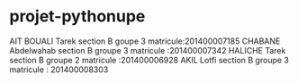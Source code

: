 # projet-pythonupe 
AIT BOUALI Tarek section B goupe 3 matricule:201400007185
CHABANE Abdelwahab section B groupe 3 matricule :201400007342
HALICHE Tarek  section B groupe 2 matricule :201400006928
AKIL Lotfi  section B groupe 3 matricule : 201400008303
